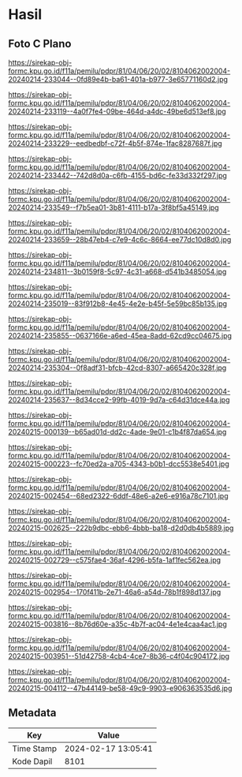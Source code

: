 # Hasil

## Foto C Plano

https://sirekap-obj-formc.kpu.go.id/f11a/pemilu/pdpr/81/04/06/20/02/8104062002004-20240214-233044--0fd89e4b-ba61-401a-b977-3e65771160d2.jpg

https://sirekap-obj-formc.kpu.go.id/f11a/pemilu/pdpr/81/04/06/20/02/8104062002004-20240214-233119--4a0f7fe4-09be-464d-a4dc-49be6d513ef8.jpg

https://sirekap-obj-formc.kpu.go.id/f11a/pemilu/pdpr/81/04/06/20/02/8104062002004-20240214-233229--eedbedbf-c72f-4b5f-874e-1fac8287687f.jpg

https://sirekap-obj-formc.kpu.go.id/f11a/pemilu/pdpr/81/04/06/20/02/8104062002004-20240214-233442--742d8d0a-c6fb-4155-bd6c-fe33d332f297.jpg

https://sirekap-obj-formc.kpu.go.id/f11a/pemilu/pdpr/81/04/06/20/02/8104062002004-20240214-233549--f7b5ea01-3b81-4111-b17a-3f8bf5a45149.jpg

https://sirekap-obj-formc.kpu.go.id/f11a/pemilu/pdpr/81/04/06/20/02/8104062002004-20240214-233659--28b47eb4-c7e9-4c6c-8664-ee77dc10d8d0.jpg

https://sirekap-obj-formc.kpu.go.id/f11a/pemilu/pdpr/81/04/06/20/02/8104062002004-20240214-234811--3b0159f8-5c97-4c31-a668-d541b3485054.jpg

https://sirekap-obj-formc.kpu.go.id/f11a/pemilu/pdpr/81/04/06/20/02/8104062002004-20240214-235019--83f912b8-4e45-4e2e-b45f-5e59bc85b135.jpg

https://sirekap-obj-formc.kpu.go.id/f11a/pemilu/pdpr/81/04/06/20/02/8104062002004-20240214-235855--0637166e-a6ed-45ea-8add-62cd9cc04675.jpg

https://sirekap-obj-formc.kpu.go.id/f11a/pemilu/pdpr/81/04/06/20/02/8104062002004-20240214-235304--0f8adf31-bfcb-42cd-8307-a665420c328f.jpg

https://sirekap-obj-formc.kpu.go.id/f11a/pemilu/pdpr/81/04/06/20/02/8104062002004-20240214-235637--8d34cce2-99fb-4019-9d7a-c64d31dce44a.jpg

https://sirekap-obj-formc.kpu.go.id/f11a/pemilu/pdpr/81/04/06/20/02/8104062002004-20240215-000139--b65ad01d-dd2c-4ade-9e01-c1b4f87da654.jpg

https://sirekap-obj-formc.kpu.go.id/f11a/pemilu/pdpr/81/04/06/20/02/8104062002004-20240215-000223--fc70ed2a-a705-4343-b0b1-dcc5538e5401.jpg

https://sirekap-obj-formc.kpu.go.id/f11a/pemilu/pdpr/81/04/06/20/02/8104062002004-20240215-002454--68ed2322-6ddf-48e6-a2e6-e916a78c7101.jpg

https://sirekap-obj-formc.kpu.go.id/f11a/pemilu/pdpr/81/04/06/20/02/8104062002004-20240215-002625--222b9dbc-ebb6-4bbb-ba18-d2d0db4b5889.jpg

https://sirekap-obj-formc.kpu.go.id/f11a/pemilu/pdpr/81/04/06/20/02/8104062002004-20240215-002729--c575fae4-36af-4296-b5fa-1af1fec562ea.jpg

https://sirekap-obj-formc.kpu.go.id/f11a/pemilu/pdpr/81/04/06/20/02/8104062002004-20240215-002954--170f411b-2e71-46a6-a54d-78b1f898d137.jpg

https://sirekap-obj-formc.kpu.go.id/f11a/pemilu/pdpr/81/04/06/20/02/8104062002004-20240215-003816--8b76d60e-a35c-4b7f-ac04-4e1e4caa4ac1.jpg

https://sirekap-obj-formc.kpu.go.id/f11a/pemilu/pdpr/81/04/06/20/02/8104062002004-20240215-003951--51d42758-4cb4-4ce7-8b36-c4f04c904172.jpg

https://sirekap-obj-formc.kpu.go.id/f11a/pemilu/pdpr/81/04/06/20/02/8104062002004-20240215-004112--47b44149-be58-49c9-9903-e906363535d6.jpg


## Metadata

| Key        | Value               |
| ---------- | ------------------- |
| Time Stamp | 2024-02-17 13:05:41 |
| Kode Dapil | 8101                |



